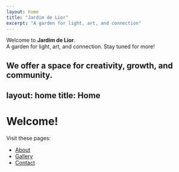 ```yaml
---
layout: home
title: "Jardim de Lior"
excerpt: "A garden for light, art, and connection"
---
```


Welcome to **Jardim de Lior**.  
A garden for light, art, and connection. Stay tuned for more!

We offer a space for creativity, growth, and community.
---
layout: home
title: Home
---

# Welcome!

Visit these pages:  
- [About](/about/)  
- [Gallery](/gallery/)  
- [Contact](/contact/)